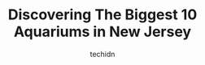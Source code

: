 ---
layout: ampstory
image: https://i0.wp.com/paketmu.com/wp-content/uploads/2023/06/new-york-aquarium-0-in-new-jersey-1686366431.jpeg?resize=640,853
author: techidn
featured: false
description: Explore the diverse Aquarium scene in New Jersey, home to an incredible selection of 10 establishments catering to every taste. Whether youre in search of iconic favorites or undiscovered t
title: Discovering The Biggest 10 Aquariums in New Jersey
cover:
   title: Discovering The Biggest 10 Aquariums in New Jersey
   subtitle: RICKPATE
   background: https://paketmu.com/wp-content/uploads/2023/06/new-york-aquarium-0-in-new-jersey-1686366431.jpeg

pages: 
 - layout: thirds
   top: <h1>#1 New York Aquarium</h1>
   bottom: "<p>First school trip there and it was worth it. It was cold, so they werent many people there. Its completely different with so few people around. The live seal show was s</p>"
   background: https://paketmu.com/wp-content/uploads/2023/06/new-york-aquarium-1-in-new-jersey-1686366433.jpeg
   backgroundblur: true
 - layout: thirds
   top: <h1>#2 Adventure Aquarium</h1>
   bottom: "<p>Really enjoyed my time here. Would love to come back again with my nieces.Bought tickets online, selected time and had them on my phone quickly. Parking wasnt bad for a </p>"
   background: https://paketmu.com/wp-content/uploads/2023/06/new-york-aquarium-2-in-new-jersey-1686366434.jpeg
   cta:
      link: https://paketmu.com/discovering-the-biggest-10-aquariums-in-new-jersey/
      text: Discovering The Biggest 10 Aquariums in New Jersey
 - layout: thirds
   top: <h1>#3 SeaQuest Woodbridge</h1>
   bottom: "<p>We had a great time at SeaQuest Woodbridge! We signed up for the zookeeper and flying squirrel experiences and they were so much fun! The staff there was amazing, the fac</p>"
   background: https://paketmu.com/wp-content/uploads/2023/06/new-york-aquarium-3-in-new-jersey-1686366435.jpeg
   cta:
      link: https://paketmu.com/discovering-the-biggest-10-aquariums-in-new-jersey/
      text: Discovering The Biggest 10 Aquariums in New Jersey
 - layout: thirds
   top: <h1>#4 Jenkinsons Aquarium</h1>
   bottom: "<p>300 Ocean Ave N, Point Pleasant Beach, NJ 08742, United States</p>"
   background: https://images.unsplash.com/photo-1541356665065-22676f35dd40?ixlib=rb-4.0.3&ixid=MnwxMjA3fDB8MHxwaG90by1wYWdlfHx8fGVufDB8fHx8&auto=format&fit=crop&w=640&h=853&q=80
   cta:
      link: https://paketmu.com/discovering-the-biggest-10-aquariums-in-new-jersey/
      text: Discovering The Biggest 10 Aquariums in New Jersey
 - layout: thirds
   top: <h1>#5 The Fish Hut of New Jersey</h1>
   bottom: "<p>114 US-46, Saddle Brook, NJ 07663, United States</p>"
   background: https://images.unsplash.com/photo-1632260260864-caf7fde5ec36?ixlib=rb-4.0.3&ixid=MnwxMjA3fDB8MHxwaG90by1wYWdlfHx8fGVufDB8fHx8&auto=format&fit=crop&w=640&h=853&q=80
   cta:
      link: https://paketmu.com/discovering-the-biggest-10-aquariums-in-new-jersey/
      text: Discovering The Biggest 10 Aquariums in New Jersey
 - layout: thirds
   top: <h1>#6 Absolutely Fish</h1>
   bottom: "<p>1080 US-46, Clifton, NJ 07013, United States</p>"
   background: https://images.unsplash.com/photo-1618005182384-a83a8bd57fbe?ixlib=rb-4.0.3&ixid=MnwxMjA3fDB8MHxwaG90by1wYWdlfHx8fGVufDB8fHx8&auto=format&fit=crop&w=640&h=853&q=80
   cta:
      link: https://paketmu.com/discovering-the-biggest-10-aquariums-in-new-jersey/
      text: Discovering The Biggest 10 Aquariums in New Jersey
 - layout: thirds
   top: <h1>#7 New Jersey SEA LIFE Aquarium</h1>
   bottom: "<p>Upper Level, 1 American Dream Wy Suite A, East Rutherford, NJ 07073, United States</p>"
   background: https://images.unsplash.com/photo-1597773150796-e5c14ebecbf5?ixlib=rb-4.0.3&ixid=MnwxMjA3fDB8MHxwaG90by1wYWdlfHx8fGVufDB8fHx8&auto=format&fit=crop&w=640&h=853&q=80
   cta:
      link: https://paketmu.com/discovering-the-biggest-10-aquariums-in-new-jersey/
      text: Discovering The Biggest 10 Aquariums in New Jersey
 - layout: thirds
   middle: Continue reading...
   background: https://images.unsplash.com/photo-1580610447943-1bfbef5efe07?ixlib=rb-4.0.3&ixid=MnwxMjA3fDB8MHxwaG90by1wYWdlfHx8fGVufDB8fHx8&auto=format&fit=crop&w=640&h=853&q=80
   cta:
      link: https://paketmu.com/discovering-the-biggest-10-aquariums-in-new-jersey/
      text: Discovering The Biggest 10 Aquariums in New Jersey
      
---